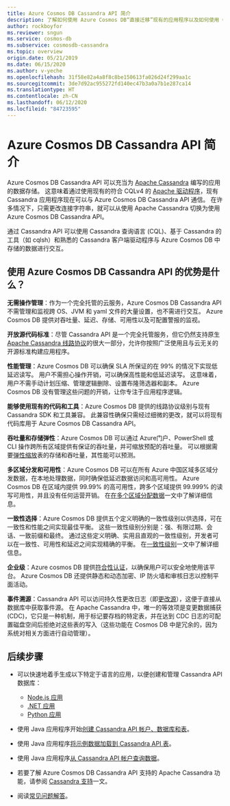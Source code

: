 ```yaml
---
title: Azure Cosmos DB Cassandra API 简介
description: 了解如何使用 Azure Cosmos DB“直接迁移”现有的应用程序以及如何使用 Cassandra 驱动程序和 CQL 构建新的应用程序
author: rockboyfor
ms.reviewer: sngun
ms.service: cosmos-db
ms.subservice: cosmosdb-cassandra
ms.topic: overview
origin.date: 05/21/2019
ms.date: 06/15/2020
ms.author: v-yeche
ms.openlocfilehash: 31f58e82a4a8f8c8be150613fa026d24f299aa1c
ms.sourcegitcommit: 3de7d92ac955272fd140ec47b3a0a7b1e287ca14
ms.translationtype: HT
ms.contentlocale: zh-CN
ms.lasthandoff: 06/12/2020
ms.locfileid: "84723595"
---
```

<!--Verify successfully-->
# <a name="introduction-to-the-azure-cosmos-db-cassandra-api"></a>Azure Cosmos DB Cassandra API 简介

Azure Cosmos DB Cassandra API 可以充当为 [Apache Cassandra](https://cassandra.apache.org) 编写的应用的数据存储。 这意味着通过使用现有的符合 CQLv4 的 [Apache 驱动程序](https://cassandra.apache.org/doc/latest/getting_started/drivers.html?highlight=driver)，现有 Cassandra 应用程序现在可以与 Azure Cosmos DB Cassandra API 通信。 在许多情况下，只需更改连接字符串，就可以从使用 Apache Cassandra 切换为使用 Azure Cosmos DB Cassandra API。 

通过 Cassandra API 可以使用 Cassandra 查询语言 (CQL)、基于 Cassandra 的工具（如 cqlsh）和熟悉的 Cassandra 客户端驱动程序与 Azure Cosmos DB 中存储的数据进行交互。

## <a name="what-is-the-benefit-of-using-apache-cassandra-api-for-azure-cosmos-db"></a>使用 Azure Cosmos DB Cassandra API 的优势是什么？

**无需操作管理**：作为一个完全托管的云服务，Azure Cosmos DB Cassandra API 不需管理和监视跨 OS、JVM 和 yaml 文件的大量设置，也不需进行交互。 Azure Cosmos DB 提供对吞吐量、延迟、存储、可用性以及可配置警报的监视。

**开放源代码标准**：尽管 Cassandra API 是一个完全托管服务，但它仍然支持原生 [Apache Cassandra 线路协议](cassandra-support.md)的很大一部分，允许你按照广泛使用且与云无关的开源标准构建应用程序。

**性能管理**：Azure Cosmos DB 可以确保 SLA 所保证的在 99% 的情况下实现低延迟读写。 用户不需担心操作开销，可以确保高性能和低延迟读写。 这意味着，用户不需手动计划压缩、管理逻辑删除、设置布隆筛选器和副本。 Azure Cosmos DB 没有管理这些问题的开销，让你专注于应用程序逻辑。

**能够使用现有的代码和工具**：Azure Cosmos DB 提供的线路协议级别与现有 Cassandra SDK 和工具兼容。 此兼容性确保只需经过细微的更改，就可以将现有代码库用于 Azure Cosmos DB Cassandra API。

**吞吐量和存储弹性**：Azure Cosmos DB 可以通过 Azure门户、PowerShell 或 CLI 操作跨所有区域提供有保证的吞吐量，并可缩放预配的吞吐量。 可以根据需要[弹性缩放](manage-scale-cassandra.md)表的存储和吞吐量，其性能可以预测。

**多区域分发和可用性**：Azure Cosmos DB 可以在所有 Azure 中国区域多区域分发数据，在本地处理数据，同时确保低延迟数据访问和高可用性。 Azure Cosmos DB 在区域内提供 99.99% 的高可用性，跨多个区域提供 99.999% 的读写可用性，并且没有任何运营开销。 在[在多个区域分配数据](distribute-data-globally.md)一文中了解详细信息。 

**一致性选择**：Azure Cosmos DB 提供五个定义明确的一致性级别以供选择，可在一致性和性能之间实现最佳平衡。 这些一致性级别分别是：强、有限过期、会话、一致前缀和最终。 通过这些定义明确、实用且直观的一致性级别，开发者可以在一致性、可用性和延迟之间实现精确的平衡。 在[一致性级别](consistency-levels.md)一文中了解详细信息。 

**企业级**：Azure cosmos DB 提供[符合性认证](https://www.trustcenter.cn/cloudservices/azure.html)，以确保用户可以安全地使用该平台。 Azure Cosmos DB 还提供静态和动态加密、IP 防火墙和审核日志以控制平面活动。

**事件溯源**：Cassandra API 可以访问持久性更改日志（即[更改源](cassandra-change-feed.md)），这便于直接从数据库中获取事件源。 在 Apache Cassandra 中，唯一的等效项是变更数据捕获 (CDC)，它只是一种机制，用于标记要存档的特定表，并在达到 CDC 日志的可配置磁盘空间后拒绝对这些表的写入（这些功能在 Cosmos DB 中是冗余的，因为系统对相关方面进行自动管理）。

## <a name="next-steps"></a>后续步骤

* 可以快速地着手生成以下特定于语言的应用，以便创建和管理 Cassandra API 数据库：
    - [Node.js 应用](create-cassandra-nodejs.md)
    - [.NET 应用](create-cassandra-dotnet.md)
    - [Python 应用](create-cassandra-python.md)

* 使用 Java 应用程序开始[创建 Cassandra API 帐户、数据库和表](create-cassandra-api-account-java.md)。

* 使用 Java 应用程序[将示例数据加载到 Cassandra API 表](cassandra-api-load-data.md)。

* 使用 Java 应用程序[从 Cassandra API 帐户查询数据](cassandra-api-query-data.md)。

* 若要了解 Azure Cosmos DB Cassandra API 支持的 Apache Cassandra 功能，请参阅 [Cassandra 支持](cassandra-support.md)一文。

* 阅读[常见问题解答](cassandra-faq.md)。

<!-- Update_Description: update meta properties, wording update, update link -->